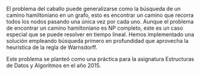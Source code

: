 El problema del caballo puede generalizarse como la búsqueda de un camino hamiltoniano en un grafo, 
esto es encontrar un camino que recorra todos los nodos pasando una única vez por cada uno. 
Aunque el problema de encontrar un camino hamiltoniano es NP completo, este es un caso especial que se puede resolver en tiempo lineal.
Hemos implementado una solución empleando búsqueda primero en profundidad que aprovecha la heurística de la regla de Warnsdorff.

Este problema se planteó como una práctica para la asignatura Estructuras de Datos y Algoritmos en el año 2015.
